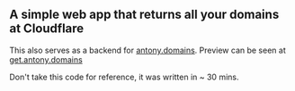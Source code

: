 ## A simple web app that returns all your domains at Cloudflare

This also serves as a backend for [antony.domains](https://antony.domains).
Preview can be seen at [get.antony.domains](https://get.antony.domains)

Don't take this code for reference, it was written in ~ 30 mins.
